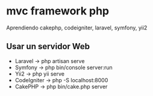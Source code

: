 # mvc framework php

Aprendiendo cakephp, codeigniter, laravel, symfony, yii2

## Usar un servidor Web

* Laravel ->
      php artisan serve
* Symfony ->
      php bin/console server:run
* Yii2 ->
      php yii serve
* CodeIgniter ->
      php -S localhost:8000
* CakePHP ->
      php bin/cake.php server

